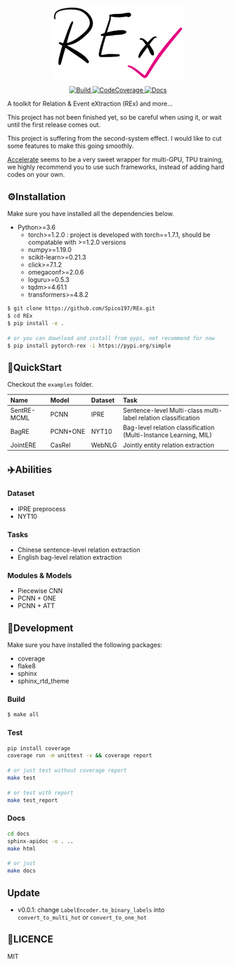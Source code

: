 <p align="center">
  <br>
  <img src="docs/REx.png" width="300"/>
  <br>
<p>

<p align="center">
  <a href="https://github.com/Spico197/REx/actions">
    <img alt="Build" src="https://github.com/Spico197/REx/workflows/REx/badge.svg?branch=main">
  </a>
  <a href="https://codecov.io/gh/Spico197/REx">
    <img alt="CodeCoverage" src="https://img.shields.io/codecov/c/github/Spico197/REx">
  </a>
  <a href="https://rex.readthedocs.io/en/main/?badge=main">
    <img alt="Docs" src="https://readthedocs.org/projects/rex/badge/?version=main">
  </a>
</p>

A toolkit for Relation & Event eXtraction (REx) and more...

This project has not been finished yet, so be careful when using it, or wait until the first release comes out.

This project is suffering from the second-system effect.
I would like to cut some features to make this going smoothly.

[Accelerate](https://github.com/huggingface/accelerate) seems to be a very sweet wrapper for multi-GPU, TPU training, we highly recommend you to use such frameworks, instead of adding hard codes on your own.

## ⚙️Installation

Make sure you have installed all the dependencies below.

- Python>=3.6
  - torch>=1.2.0 : project is developed with torch==1.7.1, should be compatable with >=1.2.0 versions
  - numpy>=1.19.0
  - scikit-learn>=0.21.3
  - click>=7.1.2
  - omegaconf>=2.0.6
  - loguru>=0.5.3
  - tqdm>=4.61.1
  - transformers>=4.8.2

```bash
$ git clone https://github.com/Spico197/REx.git
$ cd REx
$ pip install -e .

# or you can download and install from pypi, not recommend for now
$ pip install pytorch-rex -i https://pypi.org/simple
```

## 🚀QuickStart

Checkout the `examples` folder.

| Name        | Model    | Dataset | Task                                                             |
| :---------- | :------- | :------ | :--------------------------------------------------------------- |
| SentRE-MCML | PCNN     | IPRE    | Sentence-level Multi-class multi-label relation classification   |
| BagRE       | PCNN+ONE | NYT10   | Bag-level relation classification (Multi-Instance Learning, MIL) |
| JointERE    | CasRel   | WebNLG  | Jointly entity relation extraction                               |

## ✈️Abilities

### Dataset
- IPRE preprocess
- NYT10

### Tasks
- Chinese sentence-level relation extraction
- English bag-level relation extraction

### Modules & Models

- Piecewise CNN
- PCNN + ONE
- PCNN + ATT

## 🌴Development

Make sure you have installed the following packages:

- coverage
- flake8
- sphinx
- sphinx_rtd_theme

### Build

```bash
$ make all
```

### Test
```bash
pip install coverage
coverage run -m unittest -v && coverage report

# or just test without coverage report
make test

# or test with report
make test_report
```

### Docs
```bash
cd docs
sphinx-apidoc -o . ..
make html

# or just
make docs
```

## Update

- v0.0.1: change `LabelEncoder.to_binary_labels` into `convert_to_multi_hot` or `convert_to_one_hot`


## 🔑LICENCE
MIT
